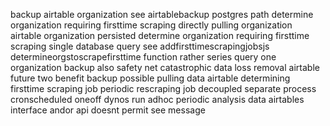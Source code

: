 backup airtable organization see airtablebackup postgres path determine organization requiring firsttime scraping directly pulling organization airtable organization persisted determine organization requiring firsttime scraping single database query see addfirsttimescrapingjobsjs determineorgstoscrapefirsttime function rather series query one organization backup also safety net catastrophic data loss removal airtable future two benefit backup possible pulling data airtable determining firsttime scraping job periodic rescraping job decoupled separate process cronscheduled oneoff dynos run adhoc periodic analysis data airtables interface andor api doesnt permit see message
